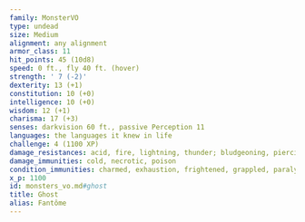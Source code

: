 ```yaml
---
family: MonsterVO
type: undead
size: Medium
alignment: any alignment
armor_class: 11
hit_points: 45 (10d8)
speed: 0 ft., fly 40 ft. (hover)
strength: ' 7 (-2)'
dexterity: 13 (+1)
constitution: 10 (+0)
intelligence: 10 (+0)
wisdom: 12 (+1)
charisma: 17 (+3)
senses: darkvision 60 ft., passive Perception 11
languages: the languages it knew in life
challenge: 4 (1100 XP)
damage_resistances: acid, fire, lightning, thunder; bludgeoning, piercing, and slashing from nonmagical attacks
damage_immunities: cold, necrotic, poison
condition_immunities: charmed, exhaustion, frightened, grappled, paralyzed, petrified, poisoned, prone, restrained
x_p: 1100
id: monsters_vo.md#ghost
title: Ghost
alias: Fantôme
---
```


